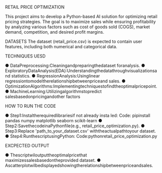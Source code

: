 RETAIL PRICE OPTIMIZATION

 This project aims to develop a Python-based AI solution for optimizing retail pricing
 strategies. The goal is to maximize sales while ensuring profitability by analyzing
 various factors such as cost of goods sold (COGS), market demand, competition,
 and desired profit margins.

 DATASETS
 The dataset (retail_price.csv) is expected to contain user features, including both numerical and categorical data.

 TECHNIQUES UESD
 
 ● DataPreprocessing:Cleaningandpreparingthedataset foranalysis.
 ● ExploratoryDataAnalysis(EDA):Understandingthedatathroughvisualizationsand
 statistics.
 ● RegressionAnalysis:Usinglinear regressiontomodeltherelationshipbetweenpriceand
 sales.
 ● OptimizationAlgorithms:Implementingtechniquestofindtheoptimalpricepoint.
 ● MachineLearning:Utilizingalgorithmstopredict salesbasedonpricingandother
 factors

HOW TO RUN THE CODE

 ● Step1:Instaltherequiredlibrariesif not already insta led:
     Code: pipinstall pandas numpy matplotlib seaborn scikit-learn
 ● Step2:SavethecodeinaPythonfile(e.g., retail_price_optimization.py).
● Step3:Replace 'path_to_your_dataset.csv' withtheactualpathtoyour dataset.
 ● Step4:RunthescriptusingPython:
 Code:pythonretail_price_optimization.py

EXCPECTED OUTPUT

 ● Thescriptwiloutputtheoptimalpricethat maximizessalesbasedontheprovided
 dataset.
 ● Ascatterplotwilbedisplayedshowingtherelationshipbetweenpriceandsales.
